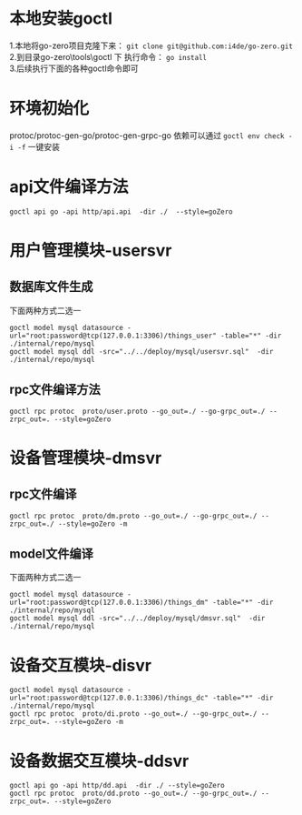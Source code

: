 # 本地安装goctl
1.本地将go-zero项目克隆下来：  `git clone git@github.com:i4de/go-zero.git`
2.到目录go-zero\tools\goctl 下 执行命令： `go install`  
3.后续执行下面的各种goctl命令即可

# 环境初始化

protoc/protoc-gen-go/protoc-gen-grpc-go 依赖可以通过
`goctl env check -i -f` 一键安装

# api文件编译方法

```shell script
goctl api go -api http/api.api  -dir ./  --style=goZero
```

# 用户管理模块-usersvr

## 数据库文件生成
下面两种方式二选一
```shell script
goctl model mysql datasource -url="root:password@tcp(127.0.0.1:3306)/things_user" -table="*" -dir ./internal/repo/mysql
goctl model mysql ddl -src="../../deploy/mysql/usersvr.sql"  -dir ./internal/repo/mysql 

```

## rpc文件编译方法
```shell script
goctl rpc protoc  proto/user.proto --go_out=./ --go-grpc_out=./ --zrpc_out=. --style=goZero
```

# 设备管理模块-dmsvr
##  rpc文件编译
```shell
goctl rpc protoc  proto/dm.proto --go_out=./ --go-grpc_out=./ --zrpc_out=./ --style=goZero -m
```

## model文件编译
下面两种方式二选一
```shell
goctl model mysql datasource -url="root:password@tcp(127.0.0.1:3306)/things_dm" -table="*" -dir ./internal/repo/mysql 
goctl model mysql ddl -src="../../deploy/mysql/dmsvr.sql"  -dir ./internal/repo/mysql 

```

# 设备交互模块-disvr

```shell
goctl model mysql datasource -url="root:password@tcp(127.0.0.1:3306)/things_dc" -table="*" -dir ./internal/repo/mysql 
goctl rpc protoc  proto/di.proto --go_out=./ --go-grpc_out=./ --zrpc_out=. --style=goZero -m

```

# 设备数据交互模块-ddsvr

```shell
goctl api go -api http/dd.api  -dir ./ --style=goZero
goctl rpc protoc  proto/dd.proto --go_out=./ --go-grpc_out=./ --zrpc_out=. --style=goZero
```